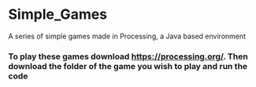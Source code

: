 # Simple_Games
A series of simple games made in Processing, a Java based environment 

### To play these games download https://processing.org/. Then download the folder of the game you wish to play and run the code
